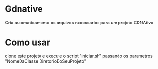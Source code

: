 # Gdnative
Cria automaticamente os arquivos necessarios para um projeto GDNAtive
# Como usar
 clone este projeto e execute o script "iniciar.sh" passando os parametros  "NomeDaClasse DiretorioDoSeuProjeto"
